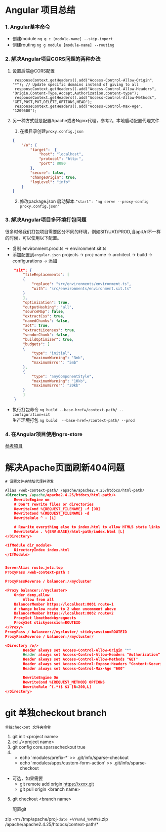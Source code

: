 # Angular 项目总结
### 1. Angular基本命令 
- 创建module `ng g c [module-name] --skip-import`
- 创建routing `ng g module [module-name] --routing`
### 2. 解决Angular项目CORS问题的两种办法
1. 设置后端@CORS配置

        responseContext.getHeaders().add("Access-Control-Allow-Origin", "*"); // Update specific domains instead of giving to all
        responseContext.getHeaders().add("Access-Control-Allow-Headers", "Origin,Content-Type,Accept,Authorization,content-type");
        responseContext.getHeaders().add("Access-Control-Allow-Methods", "GET,POST,PUT,DELETE,OPTIONS,HEAD");
        responseContext.getHeaders().add("Access-Control-Max-Age", "1209500");
2. 另一种方式就是配置Apache或者Nginx代理，参考2。本地启动配置代理文件
    1. 在根目录创建`proxy.config.json`
    ```json 
    {
        "/o": {
            "target":  {
                "host": "localhost",
                "protocol": "http:",
                "port": 8080
            },
            "secure": false,
            "changeOrigin": true,
            "logLevel": "info"
        }
    }
    ``` 
    2. 修改package.json 启动脚本:`"start": "ng serve --proxy-config proxy.config.json"`
### 3. 解决Angular项目多环境打包问题
很多时候我们打包项目需要区分不同的环境，例如SIT/UAT/PROD,当apiUrl不一样的时候，可以使用以下配置。

- 复制 environment.prod.ts -> environment.sit.ts
- 添加配置到`angular.json` projects -> proj-name -> architect -> build -> configurations -> 添加
```json
    "sit": {
        "fileReplacements": [
        {
            "replace": "src/environments/environment.ts",
            "with": "src/environments/environment.sit.ts"
        }
        ],
        "optimization": true,
        "outputHashing": "all",
        "sourceMap": false,
        "extractCss": true,
        "namedChunks": false,
        "aot": true,
        "extractLicenses": true,
        "vendorChunk": false,
        "buildOptimizer": true,
        "budgets": [
        {
            "type": "initial",
            "maximumWarning": "3mb",
            "maximumError": "5mb"
        },
        {
            "type": "anyComponentStyle",
            "maximumWarning": "10kb",
            "maximumError": "20kb"
        }
        ]
    }
```
- 执行打包命令 `ng build --base-href=/context-path/ --configuration=sit`  
  生产环境打包 `ng build  --base-href=/context-path/ --prod`

### 4. 在Angular项目使用ngrx-store
    
[参考项目](https://github.com/PhotonAlpha/angular-client)



# 解决Apache页面刷新404问题
```xml
# 设置文件夹地址代理并转发

Alias /web-context-path/ /apache/apache2.4.25/htdocs/html-path/
<Directory /apache/apache2.4.25/htdocs/html-path/>
    RewriteEngine on
    # Don't rewrite files or directories
    RewriteCond %{REQUEST_FILENAME} -f [OR]
    RewriteCond %{REQUEST_FILENAME} -d
    RewriteRule ^ - [L]

    # Rewrite everything else to index.html to allow HTML5 state links
    RewriteRule . %{ENV:BASE}/html-path/index.html [L]
</Directory>

<IfModule dir_module>
    DirectoryIndex index.html
</IfModule>


ServerAlias route.jetz.top
ProxyPass /web-context-path !

ProxyPassReverse / balancer://mycluster

<Proxy balancer://mycluster>
	Order deny,allow
        Allow from all
	BalancerMember https://localhost:8081 route=1
	# change below route to 2 when uncomment above
    BalancerMember https://localhost:8082 route=2
	ProxySet lbmethod=byrequests
    ProxySet stickysession=ROUTEID
</Proxy>
ProxyPass / balancer://mycluster/ stickysession=ROUTEID
ProxyPassReverse / balancer://mycluster/

<Directory /o/>
        Header always set Access-Control-Allow-Origin "*"
        Header always set Access-Control-Allow-Headers "Authorization"
        Header always set Access-Control-Allow-Methods "GET"
        Header always set Access-Control-Expose-Headers "Content-Security-Policy, Location"
        Header always set Access-Control-Max-Age "600"

        RewriteEngine On
        RewriteCond %{REQUEST_METHOD} OPTIONS
        RewriteRule ^(.*)$ $1 [R=200,L]
</Directory>
```

# git 单独checkout branch
    单独checkout 文件夹命令
1. git init &lt;project name&gt;
2. cd ./&lt;project name&gt;
3. git config core.sparsecheckout true
4. 
    - echo 'modules/prefix-*' >> .git/info/sparse-checkout
    - echo 'modules/apps/custom-form-action' >> .git/info/sparse-checkout
- 可选，如果需要
    - git remote add origin https://xxxx.git
    - git pull origin &lt;branch name&gt;
5. git checkout &lt;branch name&gt;

    配置git

zip -rm /tmp/apache/proj-`date +%Y%m%d_%H%M%S`.zip /apache/apache2.4.25/htdocs/context-path/*
